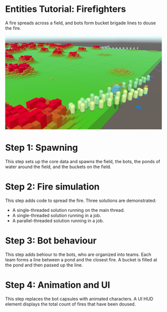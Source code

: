 # Entities Tutorial: Firefighters

A fire spreads across a field, and bots form bucket brigade lines to douse the fire.

![](Common/firefighters.png)

# Step 1: Spawning

This step sets up the core data and spawns the field, the bots, the ponds of water around the field, and the buckets on the field.

# Step 2: Fire simulation

This step adds code to spread the fire. Three solutions are demonstrated:

- A single-threaded solution running on the main thread.
- A single-threaded solution running in a job.
- A parallel-threaded solution running in a job.

# Step 3: Bot behaviour

This step adds behiour to the bots, who are organized into teams. Each team forms a line between a pond and the closest fire. A bucket is filled at the pond and then passed up the line.

# Step 4: Animation and UI

This step replaces the bot capsules with animated characters. A UI HUD element displays the total count of fires that have been doused.